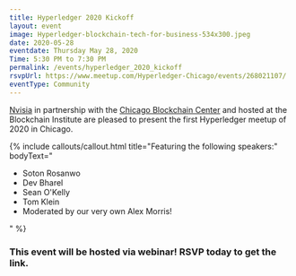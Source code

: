 ```yaml
---
title: Hyperledger 2020 Kickoff
layout: event
image: Hyperledger-blockchain-tech-for-business-534x300.jpeg
date: 2020-05-28
eventdate: Thursday May 28, 2020
Time: 5:30 PM to 7:30 PM
permalink: /events/hyperledger_2020_kickoff
rsvpUrl: https://www.meetup.com/Hyperledger-Chicago/events/268021107/
eventType: Community
---
```

<a href="https://www.nvisia.com/" target="_blank">Nvisia</a> in partnership with the <a href="https://chicagoblockchain.org/" target="_blank">Chicago Blockchain Center</a> and hosted at the Blockchain Institute are pleased to present the first Hyperledger meetup of 2020 in Chicago.

{% include callouts/callout.html
   title="Featuring the following speakers:"
	bodyText="<ul>
  <li>Soton Rosanwo</li>
  <li>Dev Bharel</li>
  <li>Sean O'Kelly</li>
  <li>Tom Klein</li>	
  <li>Moderated by our very own Alex Morris!</li> 
</ul>"
%}

<h3>This event will be hosted via webinar! RSVP today to get the link.</h3>
